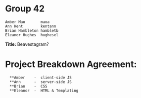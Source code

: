 # Group 42
    Amber Mao       maoa
    Ann Kent        kentann
    Brian Hambleton hambletb
    Eleanor Hughes  hughesel
    

**Title:** Beavestagram?

# Project Breakdown Agreement: 
      **Amber    -  client-side JS
      **Ann      -  server-side JS
      **Brian    -  CSS
      **Eleanor  -  HTML & Templating
